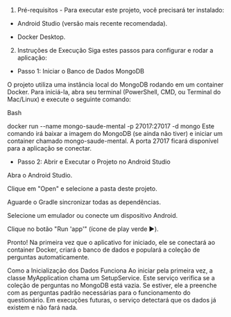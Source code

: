 1) Pré-requisitos - Para executar este projeto, você precisará ter instalado:

- Android Studio (versão mais recente recomendada).

- Docker Desktop.

2) Instruções de Execução Siga estes passos para configurar e rodar a aplicação:

- Passo 1: Iniciar o Banco de Dados MongoDB

O projeto utiliza uma instância local do MongoDB rodando em um container Docker. Para iniciá-la, abra seu terminal (PowerShell, CMD, ou Terminal do Mac/Linux) e execute o seguinte comando:

Bash

docker run --name mongo-saude-mental -p 27017:27017 -d mongo Este comando irá baixar a imagem do MongoDB (se ainda não tiver) e iniciar um container chamado mongo-saude-mental. A porta 27017 ficará disponível para a aplicação se conectar.

- Passo 2: Abrir e Executar o Projeto no Android Studio

Abra o Android Studio.

Clique em "Open" e selecione a pasta deste projeto.

Aguarde o Gradle sincronizar todas as dependências.

Selecione um emulador ou conecte um dispositivo Android.

Clique no botão "Run 'app'" (ícone de play verde ▶️).

Pronto! Na primeira vez que o aplicativo for iniciado, ele se conectará ao container Docker, criará o banco de dados e populará a coleção de perguntas automaticamente.

Como a Inicialização dos Dados Funciona Ao iniciar pela primeira vez, a classe MyApplication chama um SetupService. Este serviço verifica se a coleção de perguntas no MongoDB está vazia. Se estiver, ele a preenche com as perguntas padrão necessárias para o funcionamento do questionário. Em execuções futuras, o serviço detectará que os dados já existem e não fará nada.
